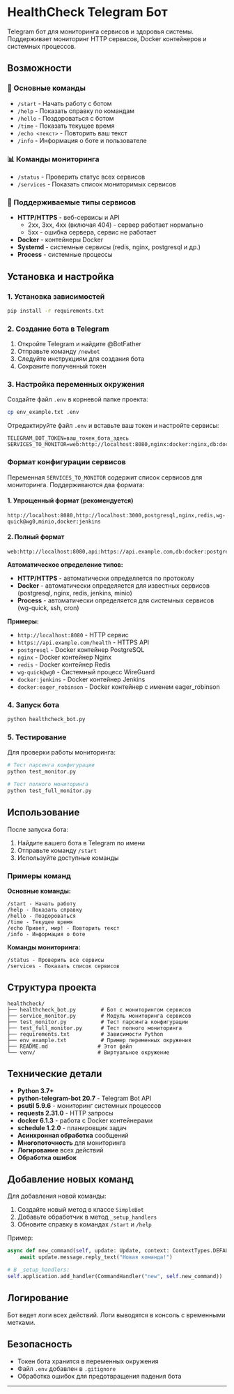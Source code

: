 # HealthCheck Telegram Бот

Telegram бот для мониторинга сервисов и здоровья системы. Поддерживает мониторинг HTTP сервисов, Docker контейнеров и системных процессов.

## Возможности

### 📱 Основные команды
- `/start` - Начать работу с ботом
- `/help` - Показать справку по командам
- `/hello` - Поздороваться с ботом
- `/time` - Показать текущее время
- `/echo <текст>` - Повторить ваш текст
- `/info` - Информация о боте и пользователе

### 📊 Команды мониторинга
- `/status` - Проверить статус всех сервисов
- `/services` - Показать список мониторимых сервисов

### 🔧 Поддерживаемые типы сервисов
- **HTTP/HTTPS** - веб-сервисы и API
  - 2xx, 3xx, 4xx (включая 404) - сервер работает нормально
  - 5xx - ошибка сервера, сервис не работает
- **Docker** - контейнеры Docker
- **Systemd** - системные сервисы (redis, nginx, postgresql и др.)
- **Process** - системные процессы

## Установка и настройка

### 1. Установка зависимостей

```bash
pip install -r requirements.txt
```

### 2. Создание бота в Telegram

1. Откройте Telegram и найдите @BotFather
2. Отправьте команду `/newbot`
3. Следуйте инструкциям для создания бота
4. Сохраните полученный токен

### 3. Настройка переменных окружения

Создайте файл `.env` в корневой папке проекта:

```bash
cp env_example.txt .env
```

Отредактируйте файл `.env` и вставьте ваш токен и настройте сервисы:

```
TELEGRAM_BOT_TOKEN=ваш_токен_бота_здесь
SERVICES_TO_MONITOR=web:http://localhost:8080,nginx:docker:nginx,db:docker:postgres,python:process:python
```

### Формат конфигурации сервисов

Переменная `SERVICES_TO_MONITOR` содержит список сервисов для мониторинга. Поддерживаются два формата:

#### 1. Упрощенный формат (рекомендуется)
```
http://localhost:8080,http://localhost:3000,postgresql,nginx,redis,wg-quick@wg0,minio,docker:jenkins
```

#### 2. Полный формат
```
web:http://localhost:8080,api:https://api.example.com,db:docker:postgres,app:process:python
```

**Автоматическое определение типов:**
- **HTTP/HTTPS** - автоматически определяется по протоколу
- **Docker** - автоматически определяется для известных сервисов (postgresql, nginx, redis, jenkins, minio)
- **Process** - автоматически определяется для системных сервисов (wg-quick, ssh, cron)

**Примеры:**
- `http://localhost:8080` - HTTP сервис
- `https://api.example.com/health` - HTTPS API
- `postgresql` - Docker контейнер PostgreSQL
- `nginx` - Docker контейнер Nginx
- `redis` - Docker контейнер Redis
- `wg-quick@wg0` - Системный процесс WireGuard
- `docker:jenkins` - Docker контейнер Jenkins
- `docker:eager_robinson` - Docker контейнер с именем eager_robinson

### 4. Запуск бота

```bash
python healthcheck_bot.py
```

### 5. Тестирование

Для проверки работы мониторинга:

```bash
# Тест парсинга конфигурации
python test_monitor.py

# Тест полного мониторинга
python test_full_monitor.py
```

## Использование

После запуска бота:

1. Найдите вашего бота в Telegram по имени
2. Отправьте команду `/start`
3. Используйте доступные команды

### Примеры команд

**Основные команды:**
```
/start - Начать работу
/help - Показать справку
/hello - Поздороваться
/time - Текущее время
/echo Привет, мир! - Повторить текст
/info - Информация о боте
```

**Команды мониторинга:**
```
/status - Проверить все сервисы
/services - Показать список сервисов
```

## Структура проекта

```
healthcheck/
├── healthcheck_bot.py        # Бот с мониторингом сервисов
├── service_monitor.py        # Модуль мониторинга сервисов
├── test_monitor.py           # Тест парсинга конфигурации
├── test_full_monitor.py      # Тест полного мониторинга
├── requirements.txt          # Зависимости Python
├── env_example.txt           # Пример переменных окружения
├── README.md                # Этот файл
└── venv/                    # Виртуальное окружение
```

## Технические детали

- **Python 3.7+**
- **python-telegram-bot 20.7** - Telegram Bot API
- **psutil 5.9.6** - мониторинг системных процессов
- **requests 2.31.0** - HTTP запросы
- **docker 6.1.3** - работа с Docker контейнерами
- **schedule 1.2.0** - планировщик задач
- **Асинхронная обработка** сообщений
- **Многопоточность** для мониторинга
- **Логирование** всех действий
- **Обработка ошибок**

## Добавление новых команд

Для добавления новой команды:

1. Создайте новый метод в классе `SimpleBot`
2. Добавьте обработчик в метод `_setup_handlers`
3. Обновите справку в командах `/start` и `/help`

Пример:

```python
async def new_command(self, update: Update, context: ContextTypes.DEFAULT_TYPE):
    await update.message.reply_text("Новая команда!")

# В _setup_handlers:
self.application.add_handler(CommandHandler("new", self.new_command))
```

## Логирование

Бот ведет логи всех действий. Логи выводятся в консоль с временными метками.

## Безопасность

- Токен бота хранится в переменных окружения
- Файл `.env` добавлен в `.gitignore`
- Обработка ошибок для предотвращения падения бота

---
